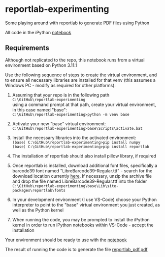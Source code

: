 # reportlab-experimenting
Some playing around with reportlab to generate PDF files using Python

All code in the iPython [notebook](reportlab-experimenting.ipynb)

## Requirements

Although not replicated to the repo, this notebook runs from a virtual environment based on Python 3.11.1

Use the following sequence of steps to create the virtual environment, and to ensure all necessary libraries are installed for that venv (this assumes a Windows PC - modify as required for other platforms):

1. Assuming that your repo is in the following path  
`C:\GitHub\reportlab-experimenting`  
using a command prompt at that path, create your virtual environment, in this case named "base":  
`C:\GitHub\reportlab-experimenting>python -m venv base`

2. Activate your new "base" virtual environment:  
`C:\GitHub\reportlab-experimenting>base\Scripts\activate.bat`

3. Install the necessary libraries into the activated environment:  
`(base) C:\GitHub\reportlab-experimenting>pip install numpy`  
`(base) C:\GitHub\reportlab-experimenting>pip install reportlab`

4. The installation of reportlab should also install pillow library, if required

5. Once reportlab is installed, download additional font files, specifically a barcode39 font named "LibreBarcode39-Regular.ttf" - search for the download location currently [here](https://fonts.google.com/specimen/Libre+Barcode+39). If necessary, unzip the archive file and drop the file named LibreBarcode39-Regular.ttf into the folder  
`C:\GitHub\reportlab-experimenting\base\Lib\site-packages\reportlab\fonts`

6. In your development environment (I use VS-Code) choose your Python interpreter to point to the "base" virtual environment you just created, as well as the Python kernel

7. When running the code, you may be prompted to install the iPython kernel in order to run iPython notebooks within VS-Code - accept the installation

Your environment should be ready to use with the [notebook](reportlab-experimenting.ipynb)

The result of running the code is to generate the file [reportlab_pdf.pdf](reportlab_pdf.pdf)
